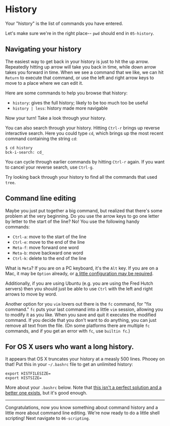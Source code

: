 # History

Your "history" is the list of commands you have entered.

Let's make sure we're in the right place-- `pwd` should end in `05-history`.

## Navigating your history

The easiest way to get back in your history is just to hit the up arrow.
Repeatedly hitting up arrow will take you back in time, while down arrow takes you forward in time.
When we see a command that we like, we can hit `Return` to execute that command, or use the left and right arrow keys to move to a place where we can edit it.

Here are some commands to help you browse that history:

* `history`: gives the full history; likely to be too much too be useful
* `history | less`: history made more navigable

Now your turn!
Take a look through your history.

You can also search through your history.
Hitting `Ctrl-r` brings up reverse interactive search.
Here you could type `cd`, which brings up the most recent command containing the string `cd`:

```
$ cd history
bck-i-search: cd_
```

You can cycle through earlier commands by hitting `Ctrl-r` again.
If you want to cancel your reverse search, use `Ctrl-g`.

Try looking back through your history to find all the commands that used `tree`.


## Command line editing

Maybe you just put together a big command, but realized that there's some problem at the very beginning.
Do you use the arrow keys to go one letter by letter to the start of the line?
No!
You use the following handy commands:

* `Ctrl-a`: move to the start of the line
* `Ctrl-e`: move to the end of the line
* `Meta-f`: move forward one word
* `Meta-b`: move backward one word
* `Ctrl-k`: delete to the end of the line

What is `Meta`?
If you are on a PC keyboard, it's the `Alt` key.
If you are on a Mac, it may be `Option` already, or [a little configuration may be required](http://osxdaily.com/2013/02/01/use-option-as-meta-key-in-mac-os-x-terminal/).

Additionally, if you are using Ubuntu (e.g. you are using the Fred Hutch servers) then you should just be able to use `Ctrl` with the left and right arrows to move by word.

Another option for you `vim` lovers out there is the `fc` command, for "fix command."
`fc` puts your last command into a little `vim` session, allowing you to modify it as you like.
When you save and quit it executes the modified command.
If you decide that you don't want to do anything, you can just remove all text from the file.
(On some platforms there are multiple `fc` commands, and if you get an error with `fc`, use `builtin fc`.)


## For OS X users who want a long history.

It appears that OS X truncates your history at a measly 500 lines.
Phooey on that!
Put this in your `~/.bashrc` file to get an unlimited history:

```
export HISTFILESIZE=
export HISTSIZE=
```

More about your `.bashrc` below.
Note that [this isn't a perfect solution and a better one exists](http://superuser.com/a/664061), but it's good enough.


---

Congratulations, now you know something about command history and a little more about command line editing.
We're now ready to do a little shell scripting!
Next navigate to `06-scripting`.
